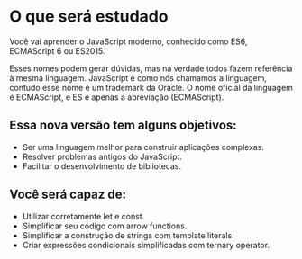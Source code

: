 # O que será estudado

Você vai aprender o JavaScript moderno, conhecido como ES6, ECMAScript 6 ou ES2015.

Esses nomes podem gerar dúvidas, mas na verdade todos fazem referência à mesma linguagem. JavaScript é como nós chamamos a linguagem, contudo esse nome é um trademark da Oracle. O nome oficial da linguagem é ECMAScript, e ES é apenas a abreviação (ECMAScript).

## Essa nova versão tem alguns objetivos:

- Ser uma linguagem melhor para construir aplicações complexas.
- Resolver problemas antigos do JavaScript.
- Facilitar o desenvolvimento de bibliotecas.

## Você será capaz de:

- Utilizar corretamente let e const.
- Simplificar seu código com arrow functions.
- Simplificar a construção de strings com template literals.
- Criar expressões condicionais simplificadas com ternary operator.

